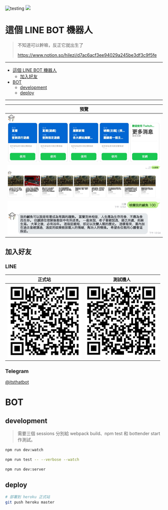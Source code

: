 ![testing](https://github.com/hilezi/life/workflows/testing/badge.svg?branch=master) [![](https://img.shields.io/badge/CHANGELOG-conventional%20changelog-informational)](./packages/bot/CHANGELOG.md)

# 這個 LINE BOT 機器人

> 不知道可以幹嘛，反正它就出生了
>
> https://www.notion.so/hilezi/d7ac6acf3ee94029a245be3df3c9f5fe

---

- [這個 LINE BOT 機器人](#這個-line-bot-機器人)
  - [加入好友](#加入好友)
- [BOT](#bot)
  - [development](#development)
  - [deploy](#deploy)

---

| 預覽                                  |
| ------------------------------------- |
| ![](./public/2020-02-11-12-52-32.png) |
| ![](./public/2020-02-11-12-53-47.png) |
| ![](./public/2020-02-11-12-54-50.png) |

## 加入好友

### LINE

| 正式站                                  | 測試機人                                  |
| --------------------------------------- | ----------------------------------------- |
| <img src="./public/正式站機器人.png" /> | <img src="./public/公開測試機器人.png" /> |

### Telegram

[@itsthatbot](https://t.me/itsthatbot)

# BOT

## development

> 需要三個 sessions 分別給 webpack build、npm test 和 bottender start 作測試。

```sh
npm run dev:watch
```

```sh
npm run test -- --verbose --watch
```

```sh
npm run dev:server
```

## deploy

```sh
# 部署到 heroku 正式站
git push heroku master
```
